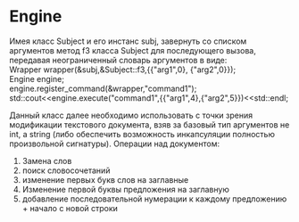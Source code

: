 # Engine
Имея класс Subject и его инстанс subj, завернуть со списком аргументов метод f3 класса Subject для последующего вызова, передавая неограниченный словарь аргументов в виде:  
Wrapper wrapper(&subj,&Subject::f3,{{"arg1",0}, {"arg2",0}});  
Engine engine;  
engine.register_command(&wrapper,"command1");  
std::cout<<engine.execute("command1",{{"arg1",4},{"arg2",5}})<<std::endl;  

Данный класс далее необходимо использовать с точки зрения модификации текстового документа, взяв за базовый тип аргументов не int, а string (либо обеспечить возможность инкапсуляции полностью произвольной сигнатуры).
Операции над документом:
1) Замена слов
2) поиск словосочетаний
3) изменение первых букв слов на заглавные
4) Изменение первой буквы предложения на заглавную
5) добавление последовательной нумерации к каждому предложению + начало с новой строки
